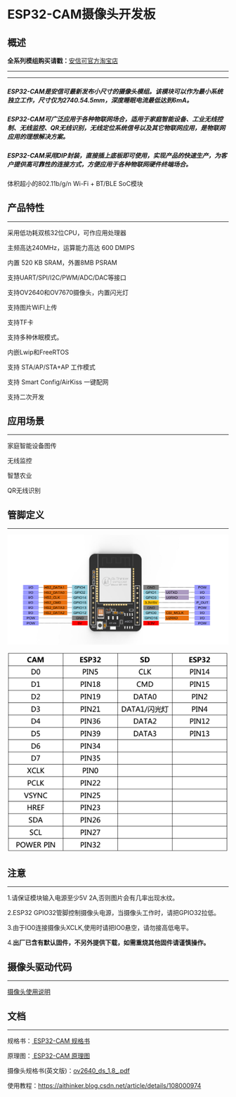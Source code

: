 # ESP32-CAM摄像头开发板

## 概述

**全系列模组购买请戳：**[安信可官方淘宝店](http://shop.ai-thinker.com/)

------

------

##### ESP32-CAM是安信可最新发布小尺寸的摄像头模组。该模块可以作为最小系统独立工作，尺寸仅为27*40.5*4.5mm，深度睡眠电流最低达到6mA。

##### ESP32-CAM可广泛应用于各种物联网场合，适用于家庭智能设备、工业无线控制、无线监控、QR无线识别，无线定位系统信号以及其它物联网应用，是物联网应用的理想解决方案。

##### ESP32-CAM采用DIP封装，直接插上底板即可使用，实现产品的快速生产，为客户提供高可靠性的连接方式，方便应用于各种物联网硬件终端场合。

体积超小的802.11b/g/n Wi-Fi + BT/BLE SoC模块



## 产品特性

------

采用低功耗双核32位CPU，可作应用处理器

主频高达240MHz，运算能力高达 600 DMIPS

内置 520 KB SRAM，外置8MB PSRAM

支持UART/SPI/I2C/PWM/ADC/DAC等接口

支持OV2640和OV7670摄像头，内置闪光灯

支持图片WiFI上传

支持TF卡

支持多种休眠模式。

内嵌Lwip和FreeRTOS

支持 STA/AP/STA+AP 工作模式

支持 Smart Config/AirKiss 一键配网

支持二次开发



## 应用场景

------

家庭智能设备图传

无线监控

智慧农业

QR无线识别



## 管脚定义

------

[![ESP32管脚定义](./269b17ad-f1e6-4295-a407-45300983906e.png)](https://docs.ai-thinker.com/_detail/esp32/boards/269b17ad-f1e6-4295-a407-45300983906e.png?id=esp32-cam)

![ESP32管脚定义](./esp32io.png)



## 注意

------

1.请保证模块输入电源至少5V 2A,否则图片会有几率出现水纹。

2.ESP32 GPIO32管脚控制摄像头电源，当摄像头工作时，请把GPIO32拉低。

3.由于IO0连接摄像头XCLK,使用时请把IO0悬空，请勿接高低电平。

4.**出厂已含有默认固件，不另外提供下载，如需重烧其他固件请谨慎操作。**



## 摄像头驱动代码

------

[摄像头使用说明](https://docs.ai-thinker.com/_media/esp32_camera固件更新说明.pdf)



## 文档

------

规格书：[ ESP32-CAM 规格书](https://docs.ai-thinker.com/_media/esp32/docs/esp32-cam_product_specification_zh.pdf)

原理图：[ ESP32-CAM 原理图](https://docs.ai-thinker.com/_media/esp32/docs/esp32_cam_sch.pdf)

摄像头规格书(英文版)：[ov2640_ds_1.8_.pdf](https://docs.ai-thinker.com/_media/esp32/docs/ov2640_ds_1.8_.pdf)

使用教程：https://aithinker.blog.csdn.net/article/details/108000974